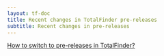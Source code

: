 ```yaml
---
layout: tf-doc
title: Recent changes in TotalFinder pre-releases
subtitle: Recent changes in pre-releases
---
```


<script src="changelog.js" type="text/javascript" charset="utf-8"></script>

<div class="changelog-info">
<a href="javascript:showBetaHint(this);">How to switch to pre-releases in TotalFinder?</a>
<div class="betahint" style="display:none">
  Please enable the "Include pre-releases" checkbox in the System->Updates section of the TotalFinder preferences tab:<br/>
  <img src="/images/pref-about.png" style="width:300px" class="doc-image add-shadow">
</div>
</div>

<div class="changelogx">
  <div id="page" class="changelog"></div>
</div>

<script type="text/javascript" charset="utf-8">
  $.get('changelog-beta.txt?x='+((Math.random()+"").substring(2)), function(data) {
    var changelog = parsePlaintextChangelog(data);
    var getDownloadLinkForVersion = function(version) {
      return "http://downloads.binaryage.com/TotalFinder-"+version+".dmg"
    };
    var getReleaseDateText = function(date) {
      return "released on " + date;
    };
    generateChangelogHTML("#page", changelog, getDownloadLinkForVersion, getReleaseDateText);
  });
  
  function showBetaHint() {
    $('.betahint').toggle();
  }
</script>
